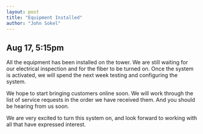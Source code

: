 ```yaml
---
layout: post
title: "Equipment Installed"
author: "John Sokel"
---
```


## Aug 17, 5:15pm

All the equipment has been installed on the tower. We are still waiting for our electrical inspection
and for the fiber to be turned on. Once the system is activated, we will spend the next week testing
and configuring the system.

We hope to start bringing customers online soon. We will work through the list of service requests in the
order we have received them. And you should be hearing from us soon.

We are very excited to turn this system on, and look forward to working with all that have expressed interest.
